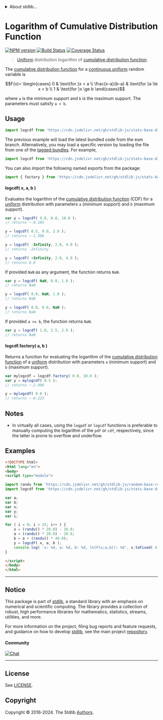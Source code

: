<!--

@license Apache-2.0

Copyright (c) 2018 The Stdlib Authors.

Licensed under the Apache License, Version 2.0 (the "License");
you may not use this file except in compliance with the License.
You may obtain a copy of the License at

   http://www.apache.org/licenses/LICENSE-2.0

Unless required by applicable law or agreed to in writing, software
distributed under the License is distributed on an "AS IS" BASIS,
WITHOUT WARRANTIES OR CONDITIONS OF ANY KIND, either express or implied.
See the License for the specific language governing permissions and
limitations under the License.

-->


<details>
  <summary>
    About stdlib...
  </summary>
  <p>We believe in a future in which the web is a preferred environment for numerical computation. To help realize this future, we've built stdlib. stdlib is a standard library, with an emphasis on numerical and scientific computation, written in JavaScript (and C) for execution in browsers and in Node.js.</p>
  <p>The library is fully decomposable, being architected in such a way that you can swap out and mix and match APIs and functionality to cater to your exact preferences and use cases.</p>
  <p>When you use stdlib, you can be absolutely certain that you are using the most thorough, rigorous, well-written, studied, documented, tested, measured, and high-quality code out there.</p>
  <p>To join us in bringing numerical computing to the web, get started by checking us out on <a href="https://github.com/stdlib-js/stdlib">GitHub</a>, and please consider <a href="https://opencollective.com/stdlib">financially supporting stdlib</a>. We greatly appreciate your continued support!</p>
</details>

# Logarithm of Cumulative Distribution Function

[![NPM version][npm-image]][npm-url] [![Build Status][test-image]][test-url] [![Coverage Status][coverage-image]][coverage-url] <!-- [![dependencies][dependencies-image]][dependencies-url] -->

> [Uniform][uniform-distribution] distribution logarithm of [cumulative distribution function][cdf].

<section class="intro">

The [cumulative distribution function][cdf] for a [continuous uniform][uniform-distribution] random variable is

<!-- <equation class="equation" label="eq:uniform_cdf" align="center" raw="F(x)= \begin{cases} 0 & \text{for }x < a \\ \frac{x-a}{b-a} & \text{for }a \le x < b \\ 1 & \text{for }x \ge b \end{cases}" alt="Cumulative distribution function for a uniform distribution."> -->

```math
F(x)= \begin{cases} 0 & \text{for }x < a \\ \frac{x-a}{b-a} & \text{for }a \le x < b \\ 1 & \text{for }x \ge b \end{cases}
```

<!-- <div class="equation" align="center" data-raw-text="F(x)= \begin{cases} 0 &amp; \text{for }x &lt; a \\ \frac{x-a}{b-a} &amp; \text{for }a \le x &lt; b \\ 1 &amp; \text{for }x \ge b \end{cases}" data-equation="eq:uniform_cdf">
    <img src="https://cdn.jsdelivr.net/gh/stdlib-js/stdlib@51534079fef45e990850102147e8945fb023d1d0/lib/node_modules/@stdlib/stats/base/dists/uniform/logcdf/docs/img/equation_uniform_cdf.svg" alt="Cumulative distribution function for a uniform distribution.">
    <br>
</div> -->

<!-- </equation> -->

where `a` is the minimum support and `b` is the maximum support. The parameters must satisfy `a < b`.

</section>

<!-- /.intro -->



<section class="usage">

## Usage

```javascript
import logcdf from 'https://cdn.jsdelivr.net/gh/stdlib-js/stats-base-dists-uniform-logcdf@esm/index.mjs';
```
The previous example will load the latest bundled code from the esm branch. Alternatively, you may load a specific version by loading the file from one of the [tagged bundles](https://github.com/stdlib-js/stats-base-dists-uniform-logcdf/tags). For example,

```javascript
import logcdf from 'https://cdn.jsdelivr.net/gh/stdlib-js/stats-base-dists-uniform-logcdf@v0.2.2-esm/index.mjs';
```

You can also import the following named exports from the package:

```javascript
import { factory } from 'https://cdn.jsdelivr.net/gh/stdlib-js/stats-base-dists-uniform-logcdf@esm/index.mjs';
```

#### logcdf( x, a, b )

Evaluates the logarithm of the [cumulative distribution function][cdf] (CDF) for a [uniform][uniform-distribution] distribution with parameters `a` (minimum support) and `b` (maximum support).

```javascript
var y = logcdf( 9.0, 0.0, 10.0 );
// returns ~-0.105

y = logcdf( 0.5, 0.0, 2.0 );
// returns ~-1.386

y = logcdf( -Infinity, 2.0, 4.0 );
// returns -Infinity

y = logcdf( +Infinity, 2.0, 4.0 );
// returns 0.0
```

If provided `NaN` as any argument, the function returns `NaN`.

```javascript
var y = logcdf( NaN, 0.0, 1.0 );
// returns NaN

y = logcdf( 0.0, NaN, 1.0 );
// returns NaN

y = logcdf( 0.0, 0.0, NaN );
// returns NaN
```

If provided `a >= b`, the function returns `NaN`.

```javascript
var y = logcdf( 1.0, 2.5, 2.0 );
// returns NaN
```

#### logcdf.factory( a, b )

Returns a function for evaluating the logarithm of the [cumulative distribution function][cdf] of a [uniform][uniform-distribution] distribution with parameters `a` (minimum support) and `b` (maximum support).

```javascript
var mylogcdf = logcdf.factory( 0.0, 10.0 );
var y = mylogcdf( 0.5 );
// returns ~-2.996

y = mylogcdf( 8.0 );
// returns ~-0.223
```

</section>

<!-- /.usage -->

<section class="notes">

## Notes

-   In virtually all cases, using the `logpdf` or `logcdf` functions is preferable to manually computing the logarithm of the `pdf` or `cdf`, respectively, since the latter is prone to overflow and underflow.

</section>

<!-- /.notes -->

<section class="examples">

## Examples

<!-- eslint no-undef: "error" -->

```html
<!DOCTYPE html>
<html lang="en">
<body>
<script type="module">

import randu from 'https://cdn.jsdelivr.net/gh/stdlib-js/random-base-randu@esm/index.mjs';
import logcdf from 'https://cdn.jsdelivr.net/gh/stdlib-js/stats-base-dists-uniform-logcdf@esm/index.mjs';

var a;
var b;
var x;
var y;
var i;

for ( i = 0; i < 25; i++ ) {
    x = (randu() * 20.0) - 10.0;
    a = (randu() * 20.0) - 20.0;
    b = a + (randu() * 40.0);
    y = logcdf( x, a, b );
    console.log( 'x: %d, a: %d, b: %d, ln(F(x;a,b)): %d', x.toFixed( 4 ), a.toFixed( 4 ), b.toFixed( 4 ), y.toFixed( 4 ) );
}

</script>
</body>
</html>
```

</section>

<!-- /.examples -->

<!-- Section for related `stdlib` packages. Do not manually edit this section, as it is automatically populated. -->

<section class="related">

</section>

<!-- /.related -->

<!-- Section for all links. Make sure to keep an empty line after the `section` element and another before the `/section` close. -->


<section class="main-repo" >

* * *

## Notice

This package is part of [stdlib][stdlib], a standard library with an emphasis on numerical and scientific computing. The library provides a collection of robust, high performance libraries for mathematics, statistics, streams, utilities, and more.

For more information on the project, filing bug reports and feature requests, and guidance on how to develop [stdlib][stdlib], see the main project [repository][stdlib].

#### Community

[![Chat][chat-image]][chat-url]

---

## License

See [LICENSE][stdlib-license].


## Copyright

Copyright &copy; 2016-2024. The Stdlib [Authors][stdlib-authors].

</section>

<!-- /.stdlib -->

<!-- Section for all links. Make sure to keep an empty line after the `section` element and another before the `/section` close. -->

<section class="links">

[npm-image]: http://img.shields.io/npm/v/@stdlib/stats-base-dists-uniform-logcdf.svg
[npm-url]: https://npmjs.org/package/@stdlib/stats-base-dists-uniform-logcdf

[test-image]: https://github.com/stdlib-js/stats-base-dists-uniform-logcdf/actions/workflows/test.yml/badge.svg?branch=v0.2.2
[test-url]: https://github.com/stdlib-js/stats-base-dists-uniform-logcdf/actions/workflows/test.yml?query=branch:v0.2.2

[coverage-image]: https://img.shields.io/codecov/c/github/stdlib-js/stats-base-dists-uniform-logcdf/main.svg
[coverage-url]: https://codecov.io/github/stdlib-js/stats-base-dists-uniform-logcdf?branch=main

<!--

[dependencies-image]: https://img.shields.io/david/stdlib-js/stats-base-dists-uniform-logcdf.svg
[dependencies-url]: https://david-dm.org/stdlib-js/stats-base-dists-uniform-logcdf/main

-->

[chat-image]: https://img.shields.io/gitter/room/stdlib-js/stdlib.svg
[chat-url]: https://app.gitter.im/#/room/#stdlib-js_stdlib:gitter.im

[stdlib]: https://github.com/stdlib-js/stdlib

[stdlib-authors]: https://github.com/stdlib-js/stdlib/graphs/contributors

[umd]: https://github.com/umdjs/umd
[es-module]: https://developer.mozilla.org/en-US/docs/Web/JavaScript/Guide/Modules

[deno-url]: https://github.com/stdlib-js/stats-base-dists-uniform-logcdf/tree/deno
[deno-readme]: https://github.com/stdlib-js/stats-base-dists-uniform-logcdf/blob/deno/README.md
[umd-url]: https://github.com/stdlib-js/stats-base-dists-uniform-logcdf/tree/umd
[umd-readme]: https://github.com/stdlib-js/stats-base-dists-uniform-logcdf/blob/umd/README.md
[esm-url]: https://github.com/stdlib-js/stats-base-dists-uniform-logcdf/tree/esm
[esm-readme]: https://github.com/stdlib-js/stats-base-dists-uniform-logcdf/blob/esm/README.md
[branches-url]: https://github.com/stdlib-js/stats-base-dists-uniform-logcdf/blob/main/branches.md

[stdlib-license]: https://raw.githubusercontent.com/stdlib-js/stats-base-dists-uniform-logcdf/main/LICENSE

[cdf]: https://en.wikipedia.org/wiki/Cumulative_distribution_function

[uniform-distribution]: https://en.wikipedia.org/wiki/Uniform_distribution_%28continuous%29

</section>

<!-- /.links -->
